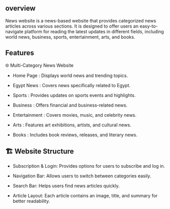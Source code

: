 ## overview

News website is a news-based website that provides categorized news articles across various sections. It is designed to offer users an easy-to-navigate platform for reading the latest updates in different fields, including world news, business, sports, entertainment, arts, and books.

## Features

🌐 Multi-Category News Website

- Home Page : Displays world news and trending topics.

- Egypt News : Covers news specifically related to Egypt.

- Sports : Provides updates on sports events and highlights.

- Business : Offers financial and business-related news.

- Entertainment : Covers movies, music, and celebrity news.

- Arts : Features art exhibitions, artists, and cultural news.

- Books : Includes book reviews, releases, and literary news.

## 🏗 Website Structure

- Subscription & Login: Provides options for users to subscribe and log in.

- Navigation Bar: Allows users to switch between categories easily.

- Search Bar: Helps users find news articles quickly.

- Article Layout: Each article contains an image, title, and summary for better readability.

 
